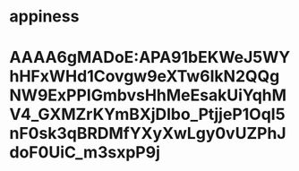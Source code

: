# appiness

# AAAA6gMADoE:APA91bEKWeJ5WYhHFxWHd1Covgw9eXTw6IkN2QQgNW9ExPPIGmbvsHhMeEsakUiYqhMV4_GXMZrKYmBXjDlbo_PtjjeP1OqI5nF0sk3qBRDMfYXyXwLgy0vUZPhJdoF0UiC_m3sxpP9j